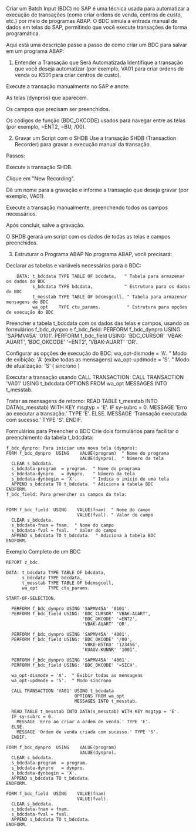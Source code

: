 Criar um Batch Input (BDC) no SAP é uma técnica usada para automatizar a execução de transações (como criar ordens de venda, centros de custo, etc.) por meio de programas ABAP. O BDC simula a entrada manual de dados em telas do SAP, permitindo que você execute transações de forma programática.

Aqui está uma descrição passo a passo de como criar um BDC para salvar em um programa ABAP:

1. Entender a Transação que Será Automatizada
Identifique a transação que você deseja automatizar (por exemplo, VA01 para criar ordens de venda ou KS01 para criar centros de custo).

Execute a transação manualmente no SAP e anote:

As telas (dynpros) que aparecem.

Os campos que precisam ser preenchidos.

Os códigos de função (BDC_OKCODE) usados para navegar entre as telas (por exemplo, =ENT2, =BU, /00).

2. Gravar um Script com o SHDB
Use a transação SHDB (Transaction Recorder) para gravar a execução manual da transação.

Passos:

Execute a transação SHDB.

Clique em "New Recording".

Dê um nome para a gravação e informe a transação que deseja gravar (por exemplo, VA01).

Execute a transação manualmente, preenchendo todos os campos necessários.

Após concluir, salve a gravação.

O SHDB gerará um script com os dados de todas as telas e campos preenchidos.

3. Estruturar o Programa ABAP
No programa ABAP, você precisará:

Declarar as tabelas e variáveis necessárias para o BDC:

		DATA: t_bdcdata TYPE TABLE OF bdcdata,   " Tabela para armazenar os dados do BDC
		      s_bdcdata TYPE bdcdata,            " Estrutura para os dados do BDC
		      t_messtab TYPE TABLE OF bdcmsgcoll, " Tabela para armazenar mensagens do BDC
		      wa_opt    TYPE ctu_params.          " Estrutura para opções de execução do BDC


  Preencher a tabela t_bdcdata com os dados das telas e campos, usando os formulários f_bdc_dynpro e f_bdc_field:
	PERFORM f_bdc_dynpro USING 'SAPMV45A' '0101'.
	PERFORM f_bdc_field USING: 'BDC_CURSOR' 'VBAK-AUART',
	                           'BDC_OKCODE' '=ENT2',
	                           'VBAK-AUART' 'OR'.

Configurar as opções de execução do BDC:
	wa_opt-dismode = 'A'.  " Modo de exibição: 'A' (exibe todas as mensagens)
	wa_opt-updmode = 'S'.  " Modo de atualização: 'S' ( síncrono )

Executar a transação usando CALL TRANSACTION:
	CALL TRANSACTION 'VA01' USING t_bdcdata
	                        OPTIONS FROM wa_opt
	                        MESSAGES INTO t_messtab.

Tratar as mensagens de retorno:
	READ TABLE t_messtab INTO DATA(s_messtab) WITH KEY msgtyp = 'E'.
	IF sy-subrc = 0.
	  MESSAGE 'Erro ao executar a transação.' TYPE 'E'.
	ELSE.
	  MESSAGE 'Transação executada com sucesso.' TYPE 'S'.
	ENDIF.

 Formulários para Preencher o BDC
Crie dois formulários para facilitar o preenchimento da tabela t_bdcdata:

	f_bdc_dynpro: Para iniciar uma nova tela (dynpro):
	FORM f_bdc_dynpro  USING    VALUE(program)  " Nome do programa
	                            VALUE(dynpro).  " Número da tela
	  CLEAR s_bdcdata.
	  s_bdcdata-program  = program.  " Nome do programa
	  s_bdcdata-dynpro   = dynpro.   " Número da tela
	  s_bdcdata-dynbegin = 'X'.      " Indica o início de uma tela
	  APPEND s_bdcdata TO t_bdcdata. " Adiciona à tabela BDC
	ENDFORM.
	f_bdc_field: Para preencher os campos da tela:
	
	
	FORM f_bdc_field  USING    VALUE(fnam)  " Nome do campo
	                           VALUE(fval). " Valor do campo
	  CLEAR s_bdcdata.
	  s_bdcdata-fnam = fnam.  " Nome do campo
	  s_bdcdata-fval = fval.  " Valor do campo
	  APPEND s_bdcdata TO t_bdcdata.  " Adiciona à tabela BDC
	ENDFORM.


 Exemplo Completo de um BDC

	REPORT z_bdc.
	
	DATA: t_bdcdata TYPE TABLE OF bdcdata,
	      s_bdcdata TYPE bdcdata,
	      t_messtab TYPE TABLE OF bdcmsgcoll,
	      wa_opt    TYPE ctu_params.
	
	START-OF-SELECTION.
	
	  PERFORM f_bdc_dynpro USING 'SAPMV45A' '0101'.
	  PERFORM f_bdc_field USING: 'BDC_CURSOR' 'VBAK-AUART',
	                             'BDC_OKCODE' '=ENT2',
	                             'VBAK-AUART' 'OR'.
	
	  PERFORM f_bdc_dynpro USING 'SAPMV45A' '4001'.
	  PERFORM f_bdc_field USING: 'BDC_OKCODE' '/00',
	                             'VBKD-BSTKD' '123456',
	                             'KUAGV-KUNNR' '1001'.
	
	  PERFORM f_bdc_dynpro USING 'SAPMV45A' '4001'.
	  PERFORM f_bdc_field USING: 'BDC_OKCODE' '=SICH'.
	
	  wa_opt-dismode = 'A'.  " Exibir todas as mensagens
	  wa_opt-updmode = 'S'.  " Modo síncrono
	
	  CALL TRANSACTION 'VA01' USING t_bdcdata
	                          OPTIONS FROM wa_opt
	                          MESSAGES INTO t_messtab.
	
	  READ TABLE t_messtab INTO DATA(s_messtab) WITH KEY msgtyp = 'E'.
	  IF sy-subrc = 0.
	    MESSAGE 'Erro ao criar a ordem de venda.' TYPE 'E'.
	  ELSE.
	    MESSAGE 'Ordem de venda criada com sucesso.' TYPE 'S'.
	  ENDIF.
	
	FORM f_bdc_dynpro  USING    VALUE(program)
	                            VALUE(dynpro).
	  CLEAR s_bdcdata.
	  s_bdcdata-program  = program.
	  s_bdcdata-dynpro   = dynpro.
	  s_bdcdata-dynbegin = 'X'.
	  APPEND s_bdcdata TO t_bdcdata.
	ENDFORM.
	
	FORM f_bdc_field  USING    VALUE(fnam)
	                           VALUE(fval).
	  CLEAR s_bdcdata.
	  s_bdcdata-fnam = fnam.
	  s_bdcdata-fval = fval.
	  APPEND s_bdcdata TO t_bdcdata.
	ENDFORM.
